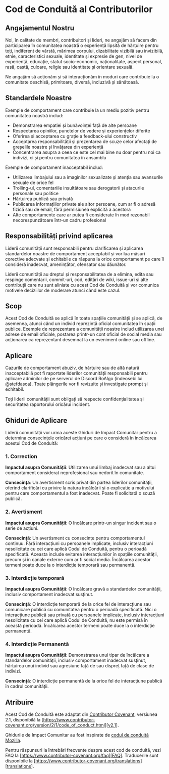 
# Cod de Conduită al Contributorilor

## Angajamentul Nostru

Noi, în calitate de membri, contribuitori și lideri, ne angajăm să facem din
participarea în comunitatea noastră o experiență lipsită de hărțuire pentru
toți, indiferent de vârstă, mărimea corpului, dizabilitate vizibilă sau
invizibilă, etnie, caracteristici sexuale, identitate și expresie de gen, nivel
de experiență, educație, statut socio-economic, naționalitate, aspect personal,
rasă, castă, culoare, religie sau identitate și orientare sexuală.

Ne angajăm să acționăm și să interacționăm în moduri care contribuie la o
comunitate deschisă, primitoare, diversă, incluzivă și sănătoasă.

## Standardele Noastre

Exemple de comportament care contribuie la un mediu pozitiv pentru comunitatea noastră includ:

* Demonstrarea empatiei și bunăvoinței față de alte persoane
* Respectarea opiniilor, punctelor de vedere și experiențelor diferite
* Oferirea și acceptarea cu grație a feedback-ului constructiv
* Acceptarea responsabilității și prezentarea de scuze celor afectați de
  greșelile noastre și învățarea din experiență
* Concentrarea asupra a ceea ce este cel mai bine nu doar pentru noi ca
  indivizi, ci și pentru comunitatea în ansamblu

Exemple de comportament inacceptabil includ:

* Utilizarea limbajului sau a imaginilor sexualizate și atenția sau avansurile
  sexuale de orice fel
* Trolling-ul, comentariile insultătoare sau derogatorii și atacurile personale
  sau politice
* Hărțuirea publică sau privată
* Publicarea informațiilor private ale altor persoane, cum ar fi o adresă fizică
  sau de email, fără permisiunea explicită a acestora
* Alte comportamente care ar putea fi considerate în mod rezonabil
  necorespunzătoare într-un cadru profesional

## Responsabilități privind aplicarea

Liderii comunității sunt responsabili pentru clarificarea și aplicarea
standardelor noastre de comportament acceptabil și vor lua măsuri corective
adecvate și echitabile ca răspuns la orice comportament pe care îl consideră
inadecvat, amenințător, ofensator sau dăunător.

Liderii comunității au dreptul și responsabilitatea de a elimina, edita sau
respinge comentarii, commit-uri, cod, editări de wiki, issue-uri și alte
contribuții care nu sunt aliniate cu acest Cod de Conduită și vor comunica
motivele deciziilor de moderare atunci când este cazul.

## Scop

Acest Cod de Conduită se aplică în toate spațiile comunității și se aplică, de
asemenea, atunci când un individ reprezintă oficial comunitatea în spații
publice. Exemple de reprezentare a comunității noastre includ utilizarea unei
adrese de email oficiale, postarea printr-un cont oficial de social media sau
acționarea ca reprezentant desemnat la un eveniment online sau offline.

## Aplicare

Cazurile de comportament abuziv, de hărțuire sau de altă natură inacceptabilă
pot fi raportate liderilor comunității responsabili pentru aplicare adminilor de
pe serverul de Discord RoAlgo (îndeosebi lui @stefdasca). Toate plângerile vor
fi revizuite și investigate prompt și echitabil.

Toți liderii comunității sunt obligați să respecte confidențialitatea și securitatea raportorului oricărui incident.

## Ghiduri de Aplicare

Liderii comunității vor urma aceste Ghiduri de Impact Comunitar pentru a
determina consecințele oricărei acțiuni pe care o consideră în încălcarea
acestui Cod de Conduită:

### 1. Correction

**Impactul asupra Comunității**: Utilizarea unui limbaj inadecvat sau a altui
comportament considerat neprofesional sau nedorit în comunitate.

**Consecință**: Un avertisment scris privat din partea liderilor comunității,
oferind clarificări cu privire la natura încălcării și o explicație a motivului
pentru care comportamentul a fost inadecvat. Poate fi solicitată o scuză
publică.

### 2. Avertisment

**Impactul asupra Comunității**: O încălcare printr-un singur incident sau o
serie de acțiuni.

**Consecință**: Un avertisment cu consecințe pentru comportamentul continuu.
Fără interacțiuni cu persoanele implicate, inclusiv interacțiuni nesolicitate cu
cei care aplică Codul de Conduită, pentru o perioadă specificată. Aceasta
include evitarea interacțiunilor în spațiile comunității, precum și în canale
externe cum ar fi social media. Încălcarea acestor termeni poate duce la o
interdicție temporară sau permanentă.

### 3. Interdicție temporară

**Impactul asupra Comunității**: O încălcare gravă a standardelor comunității,
inclusiv comportament inadecvat susținut.

**Consecință**: O interdicție temporară de la orice fel de interacțiune sau
comunicare publică cu comunitatea pentru o perioadă specificată. Nici o
interacțiune publică sau privată cu persoanele implicate, inclusiv interacțiuni
nesolicitate cu cei care aplică Codul de Conduită, nu este permisă în această
perioadă. Încălcarea acestor termeni poate duce la o interdicție permanentă.

### 4. Interdicție Permanentă

**Impactul asupra Comunității**: Demonstrarea unui tipar de încălcare a
standardelor comunității, inclusiv comportament inadecvat susținut, hărțuirea
unui individ sau agresiune față de sau dispreț față de clase de indivizi.

**Consecință**: O interdicție permanentă de la orice fel de interacțiune publică
în cadrul comunității.

## Atribuire

Acest Cod de Conduită este adaptat din [Contributor Covenant][homepage],
versiunea 2.1, disponibilă la
[https://www.contributor-covenant.org/version/2/1/code_of_conduct.html][v2.1].

Ghidurile de Impact Comunitar au fost inspirate de
[codul de conduită Mozilla][Mozilla CoC].

Pentru răspunsuri la întrebări frecvente despre acest cod de conduită, vezi FAQ
la [https://www.contributor-covenant.org/faq][FAQ]. Traducerile sunt disponibile
la [https://www.contributor-covenant.org/translations][translations].

[homepage]: https://www.contributor-covenant.org
[v2.1]: https://www.contributor-covenant.org/version/2/1/code_of_conduct.html
[Mozilla CoC]: https://github.com/mozilla/diversity
[FAQ]: https://www.contributor-covenant.org/faq
[translations]: https://www.contributor-covenant.org/translations
